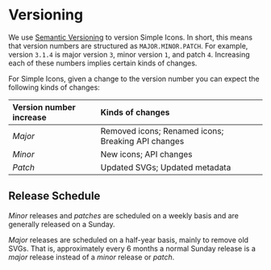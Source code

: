 # Versioning

We use [Semantic Versioning](https://semver.org/) to version Simple Icons. In short, this means that version numbers are structured as `MAJOR.MINOR.PATCH`. For example, version `3.1.4` is major version `3`, minor version `1`, and patch `4`. Increasing each of these numbers implies certain kinds of changes.

For Simple Icons, given a change to the version number you can expect the following kinds of changes:

| Version number increase | Kinds of changes |
| :---- | :---- |
| _Major_ | Removed icons; Renamed icons; Breaking API changes |
| _Minor_ | New icons; API changes |
| _Patch_ | Updated SVGs; Updated metadata |

## Release Schedule

_Minor_ releases and _patches_ are scheduled on a weekly basis and are generally released on a Sunday.

_Major_ releases are scheduled on a half-year basis, mainly to remove old SVGs. That is, approximately every 6 months a normal Sunday release is a _major_ release instead of a _minor_ release or _patch_.
